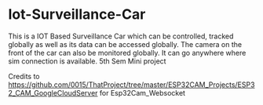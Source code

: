 # Iot-Surveillance-Car
This is a IOT Based Surveillance Car which can be controlled, tracked globally as well as its data can be accessed globally. The camera on the front of the car can also be monitored globally. It can go anywhere where sim connection is available. 5th Sem Mini project

Credits to https://github.com/0015/ThatProject/tree/master/ESP32CAM_Projects/ESP32_CAM_GoogleCloudServer for Esp32Cam_Websocket
